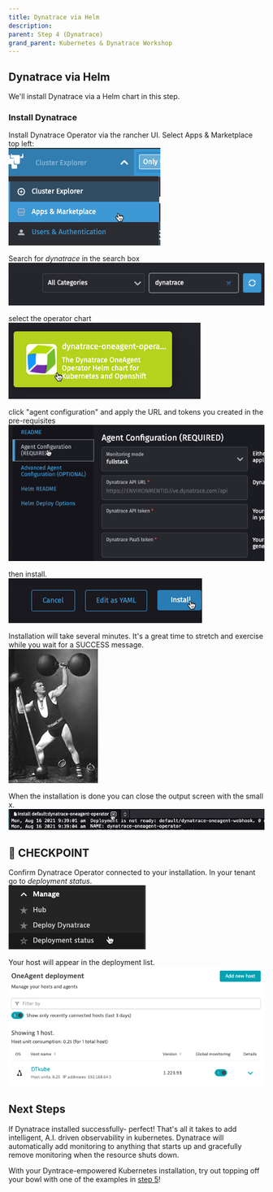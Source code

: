 ```yaml
---
title: Dynatrace via Helm
description:
parent: Step 4 (Dynatrace)
grand_parent: Kubernetes & Dynatrace Workshop
---
```


## Dynatrace via Helm

We'll install Dynatrace via a Helm chart in this step.

### Install Dynatrace

Install Dynatrace Operator via the rancher UI.  Select Apps & Marketplace top left:  
![Apps](/assets/images/rancher_apps.jpg)  

Search for *dynatrace* in the search box  
![search](/assets/images/rancher_search_dynatrace.jpg)  

select the operator chart  
![dtoperator](/assets/images/dynatrace_chart.jpg)  

click "agent configuration" and apply the URL and tokens you created in the pre-requisites  
![settings](/assets/images/dynatrace_settings.jpg)  

then install.  
![settings](/assets/images/dynatrace-install.jpg)  

Installation will take several minutes.  It's a great time to stretch and exercise while you wait for a SUCCESS message.  
![workout](/assets/images/workout.jpeg)  

When the installation is done you can close the output screen with the small x.  
![Close Button](/assets/images/helm_finish.png)

## :checkered_flag: CHECKPOINT

Confirm Dynatrace Operator connected to your installation.  In your tenant go to *deployment status*.  
![deployment status](/assets/images/status.png)  

Your host will appear in the deployment list.  
![host](/assets/images/DTdeploy.png)

## Next Steps

If Dynatrace installed successfully- perfect!  That's all it takes to add intelligent, A.I. driven observability in kubernetes.  Dynatrace will automatically add monitoring to anything that starts up and gracefully remove monitoring when the resource shuts down.  

With your Dyntrace-empowered Kubernetes installation, try out topping off your bowl with one of the examples in [step 5](step5)!
